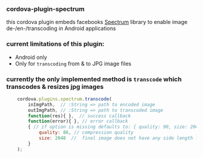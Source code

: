 ### cordova-plugin-spectrum
this cordova plugin embeds facebooks [Spectrum](https://github.com/facebookincubator/spectrum) library to enable image de-/en-/transcoding in Android applications

### current limitations of this plugin:
- Android only
- Only for `transcoding` from & to JPG image files

### currently the only implemented method is `transcode` which transcodes & resizes jpg images 

```js
    cordova.plugins.spectrum.transcode(
        inImgPath,  // :String => path to encoded image
        outImgPath, // :String => path to transcoded image
        function(res){ },  // success callback
        function(error){ }, // error callback
        { // if option is missing defaults to: { quality: 90, size: 2048 }
            quality: 86, // compression quality
            size: 2048  //  final image does not have any side length larger than 2048
        }
    );
```
